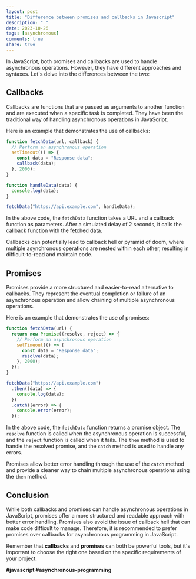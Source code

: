 ```yaml
---
layout: post
title: "Difference between promises and callbacks in Javascript"
description: " "
date: 2023-10-26
tags: [asynchronous]
comments: true
share: true
---
```


In JavaScript, both promises and callbacks are used to handle asynchronous operations. However, they have different approaches and syntaxes. Let's delve into the differences between the two:

## Callbacks

Callbacks are functions that are passed as arguments to another function and are executed when a specific task is completed. They have been the traditional way of handling asynchronous operations in JavaScript.

Here is an example that demonstrates the use of callbacks:

```javascript
function fetchData(url, callback) {
  // Perform an asynchronous operation
  setTimeout(() => {
    const data = "Response data";
    callback(data);
  }, 2000);
}

function handleData(data) {
  console.log(data);
}

fetchData("https://api.example.com", handleData);
```

In the above code, the `fetchData` function takes a URL and a callback function as parameters. After a simulated delay of 2 seconds, it calls the callback function with the fetched data.

Callbacks can potentially lead to callback hell or pyramid of doom, where multiple asynchronous operations are nested within each other, resulting in difficult-to-read and maintain code.

## Promises

Promises provide a more structured and easier-to-read alternative to callbacks. They represent the eventual completion or failure of an asynchronous operation and allow chaining of multiple asynchronous operations.

Here is an example that demonstrates the use of promises:

```javascript
function fetchData(url) {
  return new Promise((resolve, reject) => {
    // Perform an asynchronous operation
    setTimeout(() => {
      const data = "Response data";
      resolve(data);
    }, 2000);
  });
}

fetchData("https://api.example.com")
  .then((data) => {
    console.log(data);
  })
  .catch((error) => {
    console.error(error);
  });
```

In the above code, the `fetchData` function returns a promise object. The `resolve` function is called when the asynchronous operation is successful, and the `reject` function is called when it fails. The `then` method is used to handle the resolved promise, and the `catch` method is used to handle any errors.

Promises allow better error handling through the use of the `catch` method and provide a cleaner way to chain multiple asynchronous operations using the `then` method.

## Conclusion

While both callbacks and promises can handle asynchronous operations in JavaScript, promises offer a more structured and readable approach with better error handling. Promises also avoid the issue of callback hell that can make code difficult to manage. Therefore, it is recommended to prefer promises over callbacks for asynchronous programming in JavaScript.

Remember that **callbacks** and **promises** can both be powerful tools, but it's important to choose the right one based on the specific requirements of your project.

**#javascript #asynchronous-programming**